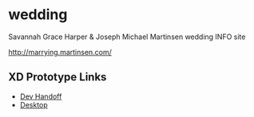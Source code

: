 # wedding

Savannah Grace Harper & Joseph Michael Martinsen wedding INFO site

http://marrying.martinsen.com/

## XD Prototype Links

- [Dev Handoff](https://xd.adobe.com/view/1aaa3453-db8b-436a-51d2-32bc0b68f37b-6c9b/)
- [Desktop](https://xd.adobe.com/view/f6175801-d033-4261-566d-ba067543127b-8026/?fullscreen&hints=off)
